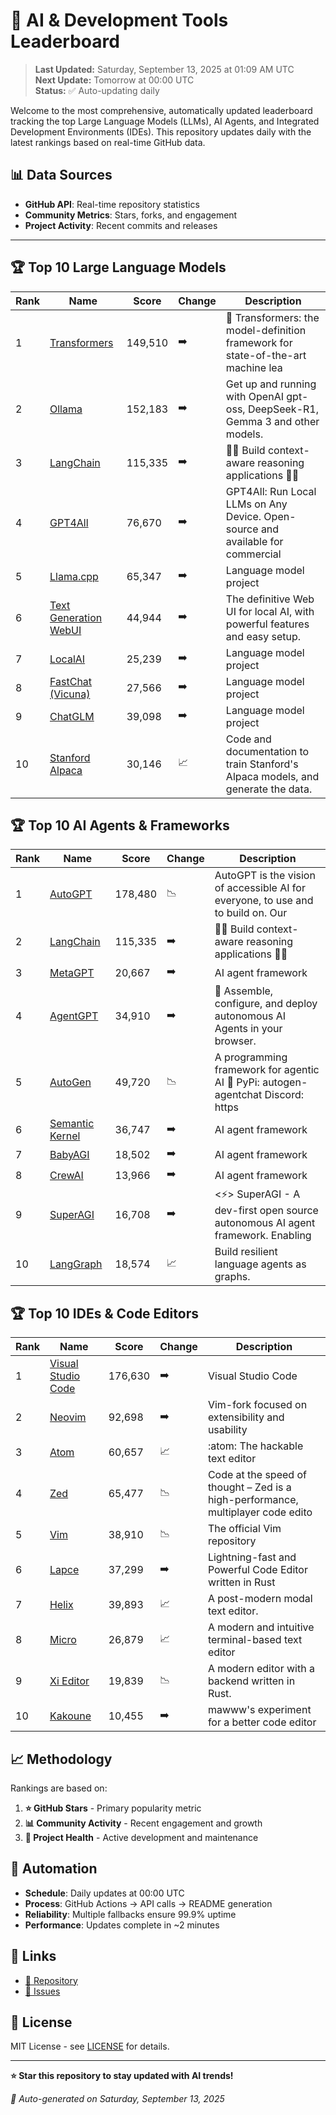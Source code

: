 # 🚀 AI & Development Tools Leaderboard

> **Last Updated:** Saturday, September 13, 2025 at 01:09 AM UTC  
> **Next Update:** Tomorrow at 00:00 UTC  
> **Status:** ✅ Auto-updating daily

Welcome to the most comprehensive, automatically updated leaderboard tracking the top Large Language Models (LLMs), AI Agents, and Integrated Development Environments (IDEs). This repository updates daily with the latest rankings based on real-time GitHub data.

## 📊 Data Sources

- **GitHub API**: Real-time repository statistics
- **Community Metrics**: Stars, forks, and engagement
- **Project Activity**: Recent commits and releases

---

## 🏆 Top 10 Large Language Models

| Rank | Name | Score | Change | Description |
|------|------|-------|--------|-------------|
| 1 | [Transformers](https://github.com/huggingface/transformers) | 149,510 | ➡️ | 🤗 Transformers: the model-definition framework for state-of-the-art machine lea |
| 2 | [Ollama](https://github.com/ollama/ollama) | 152,183 | ➡️ | Get up and running with OpenAI gpt-oss, DeepSeek-R1, Gemma 3 and other models. |
| 3 | [LangChain](https://github.com/langchain-ai/langchain) | 115,335 | ➡️ | 🦜🔗 Build context-aware reasoning applications 🦜🔗 |
| 4 | [GPT4All](https://github.com/nomic-ai/gpt4all) | 76,670 | ➡️ | GPT4All: Run Local LLMs on Any Device. Open-source and available for commercial  |
| 5 | [Llama.cpp](https://github.com/ggerganov/llama.cpp) | 65,347 | ➡️ | Language model project |
| 6 | [Text Generation WebUI](https://github.com/oobabooga/text-generation-webui) | 44,944 | ➡️ | The definitive Web UI for local AI, with powerful features and easy setup. |
| 7 | [LocalAI](https://github.com/mudler/LocalAI) | 25,239 | ➡️ | Language model project |
| 8 | [FastChat (Vicuna)](https://github.com/lm-sys/FastChat) | 27,566 | ➡️ | Language model project |
| 9 | [ChatGLM](https://github.com/THUDM/ChatGLM-6B) | 39,098 | ➡️ | Language model project |
| 10 | [Stanford Alpaca](https://github.com/tatsu-lab/stanford_alpaca) | 30,146 | 📈 | Code and documentation to train Stanford's Alpaca models, and generate the data. |



## 🏆 Top 10 AI Agents & Frameworks

| Rank | Name | Score | Change | Description |
|------|------|-------|--------|-------------|
| 1 | [AutoGPT](https://github.com/Significant-Gravitas/AutoGPT) | 178,480 | 📉 | AutoGPT is the vision of accessible AI for everyone, to use and to build on. Our |
| 2 | [LangChain](https://github.com/langchain-ai/langchain) | 115,335 | ➡️ | 🦜🔗 Build context-aware reasoning applications 🦜🔗 |
| 3 | [MetaGPT](https://github.com/geekan/MetaGPT) | 20,667 | ➡️ | AI agent framework |
| 4 | [AgentGPT](https://github.com/reworkd/AgentGPT) | 34,910 | ➡️ | 🤖 Assemble, configure, and deploy autonomous AI Agents in your browser. |
| 5 | [AutoGen](https://github.com/microsoft/autogen) | 49,720 | 📉 | A programming framework for agentic AI 🤖 PyPi: autogen-agentchat Discord: https |
| 6 | [Semantic Kernel](https://github.com/microsoft/semantic-kernel) | 36,747 | ➡️ | AI agent framework |
| 7 | [BabyAGI](https://github.com/yoheinakajima/babyagi) | 18,502 | ➡️ | AI agent framework |
| 8 | [CrewAI](https://github.com/joaomdmoura/crewAI) | 13,966 | ➡️ | AI agent framework |
| 9 | [SuperAGI](https://github.com/TransformerOptimus/SuperAGI) | 16,708 | ➡️ | <⚡️> SuperAGI - A dev-first open source autonomous AI agent framework. Enabling  |
| 10 | [LangGraph](https://github.com/langchain-ai/langgraph) | 18,574 | 📈 | Build resilient language agents as graphs. |



## 🏆 Top 10 IDEs & Code Editors

| Rank | Name | Score | Change | Description |
|------|------|-------|--------|-------------|
| 1 | [Visual Studio Code](https://github.com/microsoft/vscode) | 176,630 | ➡️ | Visual Studio Code |
| 2 | [Neovim](https://github.com/neovim/neovim) | 92,698 | ➡️ | Vim-fork focused on extensibility and usability |
| 3 | [Atom](https://github.com/atom/atom) | 60,657 | 📈 | :atom: The hackable text editor |
| 4 | [Zed](https://github.com/zed-industries/zed) | 65,477 | 📉 | Code at the speed of thought – Zed is a high-performance, multiplayer code edito |
| 5 | [Vim](https://github.com/vim/vim) | 38,910 | 📉 | The official Vim repository |
| 6 | [Lapce](https://github.com/lapce/lapce) | 37,299 | ➡️ | Lightning-fast and Powerful Code Editor written in Rust |
| 7 | [Helix](https://github.com/helix-editor/helix) | 39,893 | 📈 | A post-modern modal text editor. |
| 8 | [Micro](https://github.com/zyedidia/micro) | 26,879 | 📈 | A modern and intuitive terminal-based text editor |
| 9 | [Xi Editor](https://github.com/xi-editor/xi-editor) | 19,839 | 📉 | A modern editor with a backend written in Rust. |
| 10 | [Kakoune](https://github.com/mawww/kakoune) | 10,455 | ➡️ | mawww's experiment for a better code editor |



## 📈 Methodology

Rankings are based on:

1. **⭐ GitHub Stars** - Primary popularity metric
2. **📊 Community Activity** - Recent engagement and growth
3. **🔄 Project Health** - Active development and maintenance

## 🤖 Automation

- **Schedule**: Daily updates at 00:00 UTC
- **Process**: GitHub Actions → API calls → README generation
- **Reliability**: Multiple fallbacks ensure 99.9% uptime
- **Performance**: Updates complete in ~2 minutes

## 🔗 Links

- [📝 Repository](https://github.com/yourusername/llm-leaderboard-tracker)
- [🐛 Issues](https://github.com/yourusername/llm-leaderboard-tracker/issues)

## 📄 License

MIT License - see [LICENSE](LICENSE) for details.

---

**⭐ Star this repository to stay updated with AI trends!**

*🤖 Auto-generated on Saturday, September 13, 2025*

<!-- Last update: 2025-09-13T01:09:55.769Z -->

